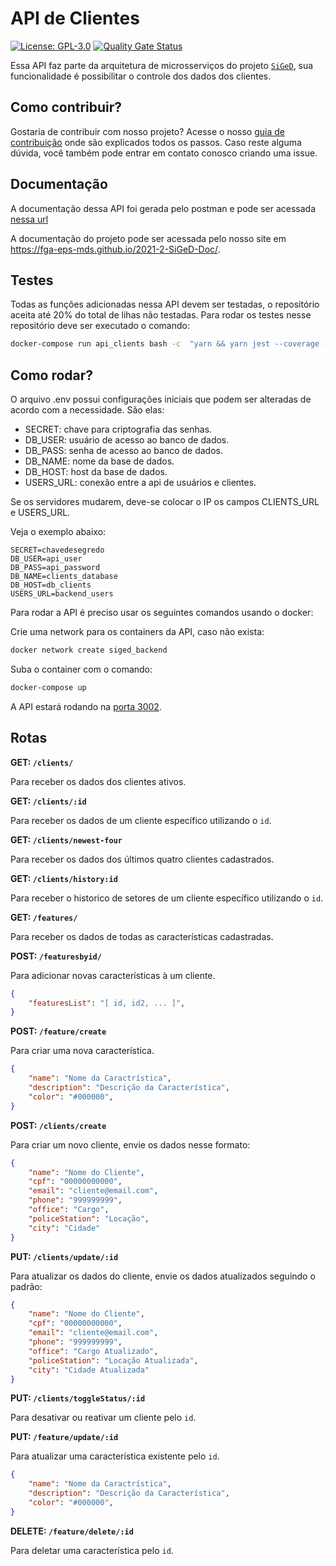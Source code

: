 # API de Clientes
[![License: GPL-3.0](https://img.shields.io/badge/License-GPL3-blue.svg)](https://opensource.org/licenses/gpl-3.0.html)
[![Quality Gate Status](https://sonarcloud.io/api/project_badges/measure?project=fga-eps-mds_2021-2-SiGeD-Clients&metric=alert_status)](https://sonarcloud.io/summary/new_code?id=fga-eps-mds_2021-2-SiGeD-Clients)


Essa API faz parte da arquitetura de microsserviços do projeto [`SiGeD`](https://github.com/fga-eps-mds/2021-2-SiGeD-Doc), sua funcionalidade é possibilitar o controle dos dados dos clientes. 

## Como contribuir?

Gostaria de contribuir com nosso projeto? Acesse o nosso [guia de contribuição](https://fga-eps-mds.github.io/2021-2-SiGeD-Doc/contribuicao/) onde são explicados todos os passos.
Caso reste alguma dúvida, você também pode entrar em contato conosco criando uma issue.

## Documentação

A documentação dessa API foi gerada pelo postman e pode ser acessada [nessa url](https://documenter.getpostman.com/view/5363481/UUxwDV7D)

A documentação do projeto pode ser acessada pelo nosso site em https://fga-eps-mds.github.io/2021-2-SiGeD-Doc/.

## Testes

Todas as funções adicionadas nessa API devem ser testadas, o repositório aceita até 20% do total de lihas não testadas. Para rodar os testes nesse repositório deve ser executado o comando:

```bash
docker-compose run api_clients bash -c  "yarn && yarn jest --coverage --forceExit"
```

## Como rodar?

O arquivo .env possui configurações iniciais que podem ser alteradas de acordo com a necessidade. São elas:
 - SECRET: chave para criptografia das senhas.
 - DB_USER: usuário de acesso ao banco de dados.
 - DB_PASS: senha de acesso ao banco de dados.
 - DB_NAME: nome da base de dados.
 - DB_HOST: host da base de dados.
 - USERS_URL: conexão entre a api de usuários e clientes.

Se os servidores mudarem, deve-se colocar o IP os campos CLIENTS_URL e USERS_URL.

Veja o exemplo abaixo:

```
SECRET=chavedesegredo
DB_USER=api_user
DB_PASS=api_password
DB_NAME=clients_database
DB_HOST=db_clients
USERS_URL=backend_users
```

Para rodar a API é preciso usar os seguintes comandos usando o docker:

Crie uma network para os containers da API, caso não exista:

```bash
docker network create siged_backend
```

Suba o container com o comando:

```bash
docker-compose up
```
A API estará rodando na [porta 3002](http://localhost:3002).

## Rotas

**GET: `/clients/`**

Para receber os dados dos clientes ativos.

**GET: `/clients/:id`**

Para receber os dados de um cliente específico utilizando o `id`.

**GET: `/clients/newest-four`**

Para receber os dados dos últimos quatro clientes cadastrados.

**GET: `/clients/history:id`**

Para receber o historico de setores de um cliente específico utilizando o `id`.


**GET: `/features/`**

Para receber os dados de todas as características cadastradas.

**POST: `/featuresbyid/`**

Para adicionar novas características à um cliente.

```json
{
    "featuresList": "[ id, id2, ... ]",
}
```

**POST: `/feature/create`**

Para criar uma nova característica.

```json
{
    "name": "Nome da Caractrística",
    "description": "Descrição da Característica",
    "color": "#000000",
}
```

**POST: `/clients/create`**

Para criar um novo cliente, envie os dados nesse formato:

```json
{
    "name": "Nome do Cliente",
    "cpf": "00000000000",
    "email": "cliente@email.com",
    "phone": "999999999",
    "office": "Cargo",
    "policeStation": "Locação",
    "city": "Cidade"
}
```

**PUT: `/clients/update/:id`**

Para atualizar os dados do cliente, envie os dados atualizados seguindo o padrão:

```json
{
    "name": "Nome do Cliente",
    "cpf": "00000000000",
    "email": "cliente@email.com",
    "phone": "999999999",
    "office": "Cargo Atualizado",
    "policeStation": "Locação Atualizada",
    "city": "Cidade Atualizada"
}
```

**PUT: `/clients/toggleStatus/:id`**

Para desativar ou reativar um cliente pelo `id`.

**PUT: `/feature/update/:id`**

Para atualizar uma característica existente pelo `id`.

```json
{
    "name": "Nome da Caractrística",
    "description": "Descrição da Característica",
    "color": "#000000",
}
```


**DELETE: `/feature/delete/:id`**

Para deletar uma característica pelo `id`.
